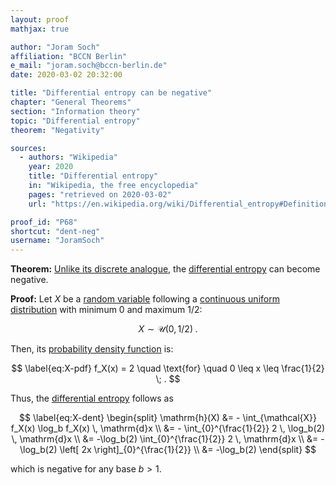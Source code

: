 ```yaml
---
layout: proof
mathjax: true

author: "Joram Soch"
affiliation: "BCCN Berlin"
e_mail: "joram.soch@bccn-berlin.de"
date: 2020-03-02 20:32:00

title: "Differential entropy can be negative"
chapter: "General Theorems"
section: "Information theory"
topic: "Differential entropy"
theorem: "Negativity"

sources:
  - authors: "Wikipedia"
    year: 2020
    title: "Differential entropy"
    in: "Wikipedia, the free encyclopedia"
    pages: "retrieved on 2020-03-02"
    url: "https://en.wikipedia.org/wiki/Differential_entropy#Definition"

proof_id: "P68"
shortcut: "dent-neg"
username: "JoramSoch"
---
```



**Theorem:** [Unlike its discrete analogue](/P/ent-nonneg), the [differential entropy](/D/dent) can become negative.


**Proof:** Let $X$ be a [random variable](/D/rvar) following a [continuous uniform distribution](/D/cuni) with minimum $0$ and maximum $1/2$:

$$ \label{eq:X}
X \sim \mathcal{U}(0, 1/2) \; .
$$

Then, its [probability density function](/P/cuni-pdf) is:

$$ \label{eq:X-pdf}
f_X(x) = 2 \quad \text{for} \quad 0 \leq x \leq \frac{1}{2} \; .
$$

Thus, the [differential entropy](/D/dent) follows as

$$ \label{eq:X-dent}
\begin{split}
\mathrm{h}(X) &= - \int_{\mathcal{X}} f_X(x) \log_b f_X(x) \, \mathrm{d}x \\
&= - \int_{0}^{\frac{1}{2}} 2 \, \log_b(2) \, \mathrm{d}x \\
&= -\log_b(2) \int_{0}^{\frac{1}{2}} 2 \, \mathrm{d}x \\
&= -\log_b(2) \left[ 2x \right]_{0}^{\frac{1}{2}} \\
&= -\log_b(2)
\end{split}
$$

which is negative for any base $b > 1$.